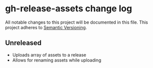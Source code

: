 # gh-release-assets change log

All notable changes to this project will be documented in this file.
This project adheres to [Semantic Versioning](http://semver.org/).

## Unreleased

- Uploads array of assets to a release
- Allows for renaming assets while uploading
